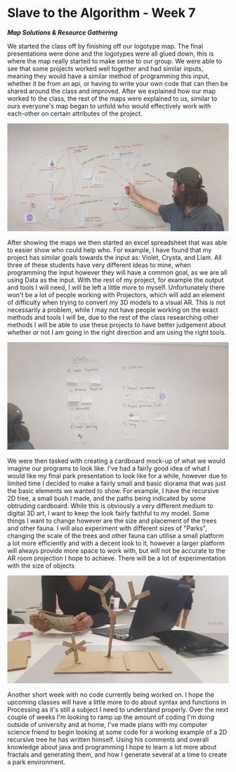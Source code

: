 # Slave to the Algorithm - Week 7

__*Map Solutions & Resource Gathering*__

We started the class off by finishing off our logotype map. The final presentations were done and the logotypes were all glued down, this is where the map really started to make sense to our group. We were able to see that some projects worked well together and had similar inputs, meaning they would have a similar method of programming this input, whether it be from an api, or having to write your own code that can then be shared around the class and improved. After we explained how our map worked to the class, the rest of the maps were explained to us, similar to ours everyone's map began to unfold who would effectively work with each-other on certain attributes of the project.

![Image of Liam showing map](https://github.com/Dropboy/Slave-to-the-Algorithm/blob/Journal/Images%20and%20Resources/Week%2007/20190417_113450%20(1).jpg)

After showing the maps we then started an excel spreadsheet that was able to easier show who could help who. For example, I have found that my project has similar goals towards the input as: Violet, Crysta, and Liam. All three of these students have very different ideas to mine, when programming the input however they will have a common goal, as we are all using Data as the input. With the rest of my project, for example the output and tools I will need, I will be left a little more to myself. Unfortunately there won't be a lot of people working with Projectors, which will add an element of difficulty when trying to convert my 3D models to a visual AR. This is not necessarily a problem, while I may not have people working on the exact methods and tools I will be, due to the rest of the class researching other methods I will be able to use these projects to have better judgement about whether or not I am going in the right direction and am using the right tools.

![Another Image of Maps](https://github.com/Dropboy/Slave-to-the-Algorithm/blob/Journal/Images%20and%20Resources/Week%2007/20190417_113426.jpg)

We were then tasked with creating a cardboard mock-up of what we would imagine our programs to look like. I've had a fairly good idea of what I would like my final park presentation to look like for a while, however due to limited time I decided to make a fairly small and basic diorama that was just the basic elements we wanted to show. For example, I have the recursive 2D tree, a small bush I made, and the paths being indicated by some obtruding cardboard. While this is obviously a very different medium to digital 3D art, I want to keep the look fairly faithful to my model. Some things I want to change however are the size and placement of the trees and other fauna. I will also experiment with different sizes of "Parks", changing the scale of the trees and other fauna can utilise a small platform a lot more efficiently and with a decent look to it, however a larger platform will always provide more space to work with, but will not be accurate to the AR room projection I hope to achieve. There will be a lot of experimentation with the size of objects

![Image of Cardboard Mockup](https://github.com/Dropboy/Slave-to-the-Algorithm/blob/Journal/Images%20and%20Resources/Week%2007/20190417_144823%20(1).jpg)

Another short week with no code currently being worked on. I hope the upcoming classes will have a little more to do about syntax and functions in Processing as it's still a subject I need to understand properly. Over the next couple of weeks I'm looking to ramp up the amount of coding I'm doing outside of university and at home, I've made plans with my computer science friend to begin looking at some code for a working example of a 2D recursive tree he has written himself. Using his comments and overall knowledge about java and programming I hope to learn a lot more about fractals and generating them, and how I generate several at a time to create a park environment.
